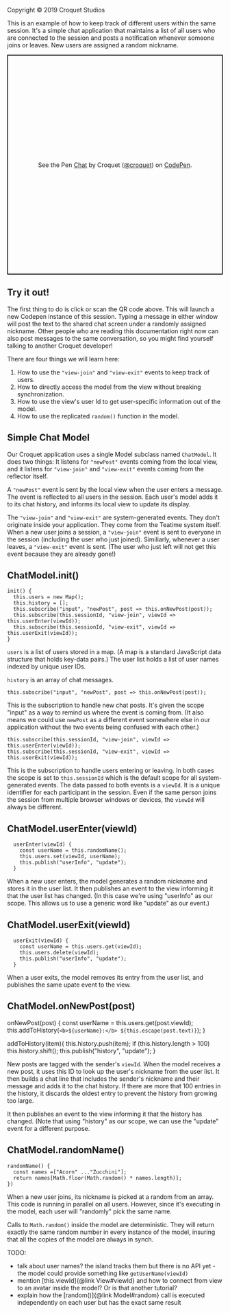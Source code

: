 Copyright © 2019 Croquet Studios

This is an example of how to keep track of different users within the same session. It's a simple chat application that maintains a list of all users who are connected to the session and posts a notification whenever someone joins or leaves. New users are assigned a random nickname.

<p class="codepen" data-height="512" data-theme-id="37190" data-default-tab="js,result" data-user="croquet" data-slug-hash="NZjLzO" data-editable="true" style="height: 512px; box-sizing: border-box; display: flex; align-items: center; justify-content: center; border: 2px solid; margin: 1em 0; padding: 1em;" data-pen-title="Chat">
  <span>See the Pen <a href="https://codepen.io/croquet/pen/NZjLzO/">
  Chat</a> by Croquet (<a href="https://codepen.io/croquet">@croquet</a>)
  on <a href="https://codepen.io">CodePen</a>.</span>
</p>
<script async src="https://static.codepen.io/assets/embed/ei.js"></script>

## **Try it out!**
The first thing to do is click or scan the QR code above. This will launch a new Codepen instance of this session. Typing a message in either window will post the text to the shared chat screen under a randomly assigned nickname. Other people who are reading this documentation right now can also post messages to the same conversation, so you might find yourself talking to another Croquet developer!

There are four things we will learn here:

1. How to use the `"view-join"` and `"view-exit"` events to keep track of users.
2. How to directly access the model from the view without breaking synchronization.
3. How to use the view's user Id to get user-specific information out of the model.
4. How to use the replicated `random()` function in the model.

## Simple Chat Model

Our Croquet application uses a single Model subclass named `ChatModel`. It does two things: It listens for `"newPost"` events coming from the local view, and it listens for `"view-join"` and `"view-exit"` events coming from the reflector itself.

A `"newPost"` event is sent by the local view when the user enters a message. The event is reflected to all users in the session. Each user's model adds it to its chat history, and informs its local view to update its display.

The `"view-join"` and `"view-exit"` are system-generated events. They don't originate inside your application. They come from the Teatime system itself. When a new user joins a session, a `"view-join"` event is sent to everyone in the session (including the user who just joined). Similiarly, whenever a user leaves, a `"view-exit"` event is sent. (The user who just left will not get this event because they are already gone!)

## ChatModel.init()

  ```
  init() {
    this.users = new Map();
    this.history = [];
    this.subscribe("input", "newPost", post => this.onNewPost(post));
    this.subscribe(this.sessionId, "view-join", viewId => this.userEnter(viewId));
    this.subscribe(this.sessionId, "view-exit", viewId => this.userExit(viewId));
  }
  ```

`users` is a list of users stored in a map. (A map is a standard JavaScript data structure that holds key-data pairs.) The user list holds a list of user names indexed by unique user IDs.

`history` is an array of chat messages.
```
this.subscribe("input", "newPost", post => this.onNewPost(post));
```

This is the subscription to handle new chat posts. It's given the scope "input" as a way to remind us where the event is coming from. (It also means we could use `newPost` as a different event somewhere else in our application without the two events being confused with each other.)
```
this.subscribe(this.sessionId, "view-join", viewId => this.userEnter(viewId));
this.subscribe(this.sessionId, "view-exit", viewId => this.userExit(viewId));
```
This is the subscription to handle users entering or leaving. In both cases the scope is set to `this.sessionId` which is the default scope for all system-generated events. The data passed to both events is a `viewId`. It is a unique identifier for each participant in the session. Even if the same person joins the session from multiple browser windows or devices, the `viewId` will always be different.

## ChatModel.userEnter(viewId)
```
  userEnter(viewId) {
    const userName = this.randomName();
    this.users.set(viewId, userName);
    this.publish("userInfo", "update");
  }
```
When a new user enters, the model generates a random nickname and stores it in the user list. It then publishes an event to the view informing it that the user list has changed. (In this case we're using "userInfo" as our scope. This allows us to use a generic word like "update" as our event.)

## ChatModel.userExit(viewId)
```
  userExit(viewId) {
    const userName = this.users.get(viewId);
    this.users.delete(viewId);
    this.publish("userInfo", "update");
  }
```
When a user exits, the model removes its entry from the user list, and publishes the same upate event to the view.

## ChatModel.onNewPost(post)


  onNewPost(post) {
    const userName = this.users.get(post.viewId);
    this.addToHistory(`<b>${userName}:</b> ${this.escape(post.text)}`);
  }

  addToHistory(item){
    this.history.push(item);
    if (this.history.length > 100) this.history.shift();
    this.publish("history", "update");
  }

New posts are tagged with the sender's `viewId`. When the model receives a new post, it uses this ID to look up the user's nickname from the user list. It then builds a chat line that includes the sender's nickname and their message and adds it to the chat history. If there are more that 100 entries in the history, it discards the oldest entry to prevent the history from growing too large.

It then publishes an event to the view informing it that the history has changed. (Note that using "history" as our scope, we can use the "update" event for a different purpose.

## ChatModel.randomName()

  ```
  randomName() {
    const names =["Acorn" ..."Zucchini"];
    return names[Math.floor(Math.random() * names.length)];
  })
  ```

When a new user joins, its nickname is picked at a random from an array. This code is running in parallel on all users. However, since it's executing in the model, each user will "randomly" pick the same name.

Calls to `Math.random()` inside the model are deterministic. They will return exactly the same random number in every instance of the model, insuring that all the copies of the model are always in synch.






TODO:
* talk about user names? the island tracks them but there is no API yet - the model could provide something like `getUserName(viewId)`
* mention [this.viewId]{@link View#viewId} and how to connect from view to an avatar inside the model? Or is that another tutorial?
* explain how the [random()]{@link Model#random} call is executed independently on each user but has the exact same result
